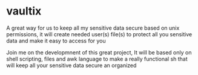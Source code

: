 # vaultix
A great way for us to keep all my sensitive data secure based on unix permissions, it will create needed user(s) file(s) to protect all you sensitive data and make it easy to access for you

Join me on the developmnent of this great project, It will be based only on shell scripting, files and awk language to make a really functional sh that will keep all your sensitive data secure an organized
